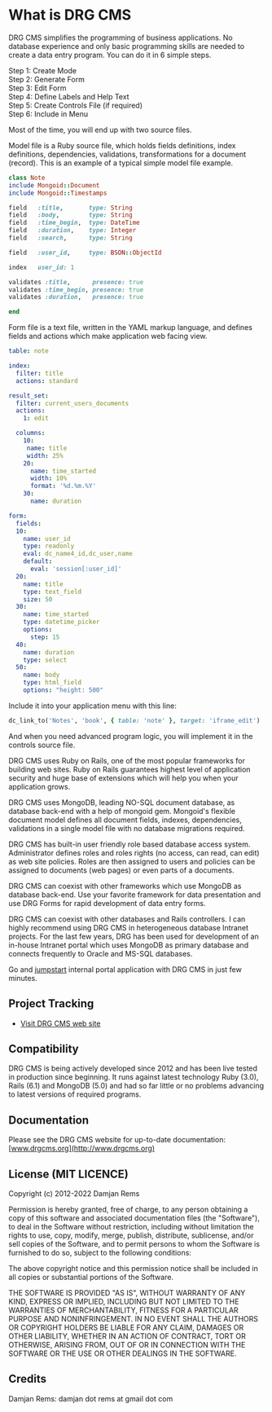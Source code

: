 # What is DRG CMS

DRG CMS simplifies the programming of business applications. 
No database experience and only basic programming skills are needed to create a data entry program. You can do it in 6 simple steps.

Step 1: Create Mode<br>
Step 2: Generate Form<br>
Step 3: Edit Form<br>
Step 4: Define Labels and Help Text<br>
Step 5: Create Controls File (if required)<br>
Step 6: Include in Menu<br>

Most of the time, you will end up with two source files.

Model file is a Ruby source file, which holds fields definitions, 
index definitions, dependencies, validations, transformations 
for a document (record). This is an example of a typical simple 
model file example.

```ruby
class Note
include Mongoid::Document
include Mongoid::Timestamps

field   :title,       type: String
field   :body,        type: String
field   :time_begin,  type: DateTime
field   :duration,    type: Integer
field   :search,      type: String

field   :user_id,     type: BSON::ObjectId

index   user_id: 1

validates :title,      presence: true
validates :time_begin, presence: true
validates :duration,   presence: true

end
```

Form file is a text file, written in the YAML markup language, and 
defines fields and actions which make application web facing view.

```yaml
table: note

index:
  filter: title
  actions: standard

result_set:
  filter: current_users_documents
  actions:
    1: edit

  columns:
    10:
     name: title
     width: 25%
    20:
      name: time_started
      width: 10%
      format: '%d.%m.%Y'
    30:
      name: duration

form:
  fields:
  10:
    name: user_id
    type: readonly
    eval: dc_name4_id,dc_user,name
    default:
      eval: 'session[:user_id]'    
  20:
    name: title
    type: text_field
    size: 50
  30:
    name: time_started
    type: datetime_picker
    options:
      step: 15
  40:
    name: duration
    type: select
  50:
    name: body
    type: html_field
    options: "height: 500"
```

Include it into your application menu with this line:

```ruby
dc_link_to('Notes', 'book', { table: 'note' }, target: 'iframe_edit')
```

And when you need advanced program logic, you will implement it in 
the controls source file.

DRG CMS uses Ruby on Rails, one of the most popular frameworks for 
building web sites. Ruby on Rails guarantees highest level of application security and huge base of extensions which will help you when your application grows.

DRG CMS uses MongoDB, leading NO-SQL document database, as database 
back-end with a help of mongoid gem. Mongoid's flexible document model 
defines all document fields, indexes, dependencies, validations in a 
single model file with no database migrations required.

DRG CMS has built-in user friendly role based database access system. Administrator
defines roles and roles rights (no access, can read, can edit) as web site policies.
Roles are then assigned to users and policies can be assigned to documents (web pages)
or even parts of a documents.

DRG CMS can coexist with other frameworks which use MongoDB as database
back-end. Use your favorite framework for data presentation and 
use DRG Forms for rapid development of data entry forms.

DRG CMS can coexist with other databases and Rails controllers. I can 
highly recommend using DRG CMS in heterogeneous database Intranet 
projects. For the last few years, DRG has been used for development of 
an in-house Intranet portal which uses MongoDB as primary database and
connects frequently to Oracle and MS-SQL databases.

Go and [jumpstart](https://github.com/drgcms/drg-portal-jumpstart) 
internal portal application with DRG CMS in just few minutes.

Project Tracking
----------------

* [Visit DRG CMS web site](http://www.drgcms.org)

Compatibility
-------------

DRG CMS is being actively developed since 2012 and has been live tested in production 
since beginning. It runs against latest technology Ruby (3.0), Rails (6.1) 
and MongoDB (5.0) and had so far little or no problems advancing to latest versions 
of required programs.

Documentation
-------------

Please see the DRG CMS website for up-to-date documentation:
[www.drgcms.org](http://www.drgcms.org)

License (MIT LICENCE)
---------------------

Copyright (c) 2012-2022 Damjan Rems

Permission is hereby granted, free of charge, to any person obtaining
a copy of this software and associated documentation files (the
"Software"), to deal in the Software without restriction, including
without limitation the rights to use, copy, modify, merge, publish,
distribute, sublicense, and/or sell copies of the Software, and to
permit persons to whom the Software is furnished to do so, subject to
the following conditions:

The above copyright notice and this permission notice shall be
included in all copies or substantial portions of the Software.

THE SOFTWARE IS PROVIDED "AS IS", WITHOUT WARRANTY OF ANY KIND,
EXPRESS OR IMPLIED, INCLUDING BUT NOT LIMITED TO THE WARRANTIES OF
MERCHANTABILITY, FITNESS FOR A PARTICULAR PURPOSE AND
NONINFRINGEMENT. IN NO EVENT SHALL THE AUTHORS OR COPYRIGHT HOLDERS BE
LIABLE FOR ANY CLAIM, DAMAGES OR OTHER LIABILITY, WHETHER IN AN ACTION
OF CONTRACT, TORT OR OTHERWISE, ARISING FROM, OUT OF OR IN CONNECTION
WITH THE SOFTWARE OR THE USE OR OTHER DEALINGS IN THE SOFTWARE.

Credits
-------

Damjan Rems: damjan dot rems at gmail dot com
